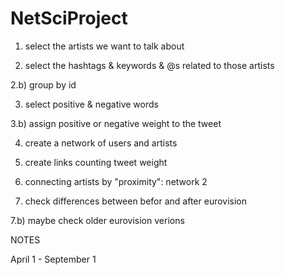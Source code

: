 # NetSciProject

1) select the artists we want to talk about

2) select the hashtags & keywords & @s related to those artists

2.b) group by id

3) select positive & negative words

3.b) assign positive or negative weight to the tweet

4) create a network of users and artists

5) create links counting tweet weight

6) connecting artists by "proximity": network 2

7) check differences between befor and after eurovision

7.b) maybe check older eurovision verions

NOTES

April 1 - September 1
